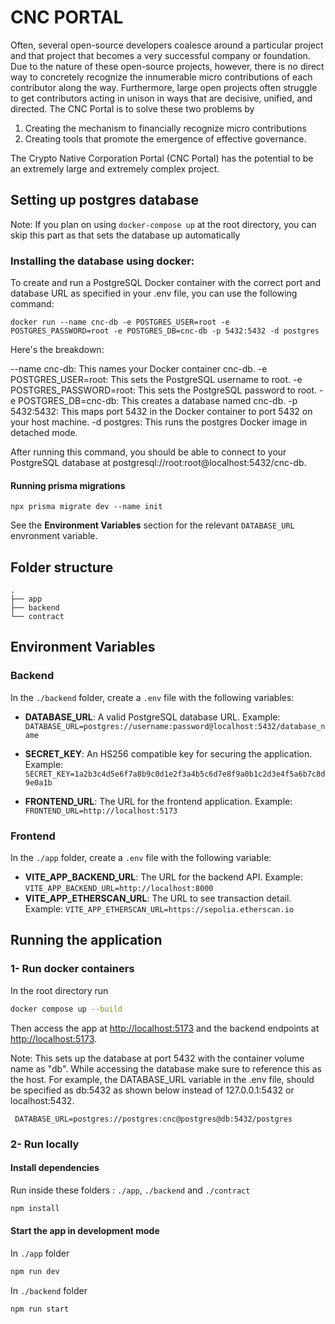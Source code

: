 # CNC PORTAL

Often, several open-source developers coalesce around a particular project and that project that becomes a very successful company or foundation. Due to the nature of these open-source projects, however, there is no direct way to concretely recognize the innumerable micro contributions of each contributor along the way. Furthermore, large open projects often struggle to get contributors acting in unison in ways that are decisive, unified, and directed. The CNC Portal is to solve these two problems by

1. Creating the mechanism to financially recognize micro contributions
2. Creating tools that promote the emergence of effective governance.

The Crypto Native Corporation Portal (CNC Portal) has the potential to be an extremely large and extremely complex project.

## Setting up postgres database

Note: If you plan on using `docker-compose up` at the root directory, you can skip this part as that sets the database up automatically

### Installing the database using docker:

To create and run a PostgreSQL Docker container with the correct port and database URL as specified in your .env file, you can use the following command:

`docker run --name cnc-db -e POSTGRES_USER=root -e POSTGRES_PASSWORD=root -e POSTGRES_DB=cnc-db -p 5432:5432 -d postgres`

Here's the breakdown:

--name cnc-db: This names your Docker container cnc-db.
-e POSTGRES_USER=root: This sets the PostgreSQL username to root.
-e POSTGRES_PASSWORD=root: This sets the PostgreSQL password to root.
-e POSTGRES_DB=cnc-db: This creates a database named cnc-db.
-p 5432:5432: This maps port 5432 in the Docker container to port 5432 on your host machine.
-d postgres: This runs the postgres Docker image in detached mode.

After running this command, you should be able to connect to your PostgreSQL database at postgresql://root:root@localhost:5432/cnc-db.

#### Running prisma migrations

`npx prisma migrate dev --name init`

See the **Environment Variables** section for the relevant `DATABASE_URL` envronment variable.

## Folder structure

```
.
├── app
├── backend
└── contract
```

## Environment Variables

### Backend

In the `./backend` folder, create a `.env` file with the following variables:

- **DATABASE_URL**: A valid PostgreSQL database URL. Example: 
`DATABASE_URL=postgres://username:password@localhost:5432/database_name`

- **SECRET_KEY**: An HS256 compatible key for securing the application. Example: 
`SECRET_KEY=1a2b3c4d5e6f7a8b9c0d1e2f3a4b5c6d7e8f9a0b1c2d3e4f5a6b7c8d9e0a1b`

- **FRONTEND_URL**: The URL for the frontend application. Example:
`FRONTEND_URL=http://localhost:5173`


### Frontend

In the `./app` folder, create a `.env` file with the following variable:

- **VITE_APP_BACKEND_URL**: The URL for the backend API. Example: 
`VITE_APP_BACKEND_URL=http://localhost:8000`
- **VITE_APP_ETHERSCAN_URL**: The URL to see transaction detail. Example:
`VITE_APP_ETHERSCAN_URL=https://sepolia.etherscan.io`

## Running the application

### 1- Run docker containers

In the root directory run

```bash
docker compose up --build
```

Then access the app at [http://localhost:5173](http://localhost:5173) and the backend endpoints at [http://localhost:5173](http://localhost:5173).

Note: This sets up the database at port 5432 with the container volume name as "db". While accessing the database make sure to reference this as the host. For example, the DATABASE_URL variable in the .env file, should be specified as db:5432 as shown below instead of 127.0.0.1:5432 or localhost:5432.

` DATABASE_URL=postgres://postgres:cnc@postgres@db:5432/postgres`

### 2- Run locally

#### Install dependencies

Run inside these folders : `./app`, `./backend` and `./contract`

```bash
npm install
```

#### Start the app in development mode

In `./app` folder

```bash
npm run dev
```

In `./backend` folder

```bash
npm run start
```

